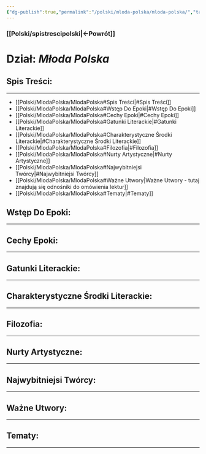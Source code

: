 ```yaml
---
{"dg-publish":true,"permalink":"/polski/mloda-polska/mloda-polska/","tags":["Dzial"]}
---
```


### [[Polski/spistrescipolski\|←Powrót]]
# **Dział:** *Młoda Polska*

## Spis Treści:
---
- [[Polski/MlodaPolska/MlodaPolska#Spis Treści\|#Spis Treści]]
- [[Polski/MlodaPolska/MlodaPolska#Wstęp Do Epoki\|#Wstęp Do Epoki]]
- [[Polski/MlodaPolska/MlodaPolska#Cechy Epoki\|#Cechy Epoki]]
- [[Polski/MlodaPolska/MlodaPolska#Gatunki Literackie\|#Gatunki Literackie]]
- [[Polski/MlodaPolska/MlodaPolska#Charakterystyczne Środki Literackie\|#Charakterystyczne Środki Literackie]]
- [[Polski/MlodaPolska/MlodaPolska#Filozofia\|#Filozofia]]
- [[Polski/MlodaPolska/MlodaPolska#Nurty Artystyczne\|#Nurty Artystyczne]]
- [[Polski/MlodaPolska/MlodaPolska#Najwybitniejsi Twórcy\|#Najwybitniejsi Twórcy]]
- [[Polski/MlodaPolska/MlodaPolska#Ważne Utwory\|Ważne Utwory - tutaj znajdują się odnośniki do omówienia lektur]]
- [[Polski/MlodaPolska/MlodaPolska#Tematy\|#Tematy]]
## Wstęp Do Epoki:
---

## Cechy Epoki:
---

## Gatunki Literackie:
---

## Charakterystyczne Środki Literackie:
---

## Filozofia:
---

## Nurty Artystyczne:
---

## Najwybitniejsi Twórcy:
---

## Ważne Utwory:
---

## Tematy:
---
